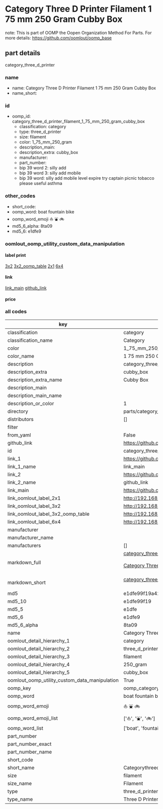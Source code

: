 # Category Three D Printer Filament 1 75 mm 250 Gram Cubby Box  

note: This is part of OOMP the Oopen Organization Method For Parts. For more details: https://github.com/oomlout/oomp_base

##  part details



category_three_d_printer

### name
* name: Category Three D Printer Filament 1 75 mm 250 Gram Cubby Box
* name_short: 
### id
* oomp_id: category_three_d_printer_filament_1_75_mm_250_gram_cubby_box
  * classification: category
  * type: three_d_printer
  * size: filament
  * color: 1_75_mm_250_gram
  * description_main: 
  * description_extra: cubby_box
  * manufacturer: 
  * part_number: 
  * bip 39 word 2: silly add
  * bip 39 word 3: silly add mobile
  * bip 39 word: silly add mobile level expire try captain picnic tobacco please useful asthma

### other_codes
* short_code: 
* oomp_word: boat fountain bike
* oomp_word_emoji :boat: :fountain: :bike:
* md5_6_alpha: 8ta09
* md5_6: e1dfe9






### oomlout_oomp_utility_custom_data_manipulation
#### label print
[3x2](http://192.168.1.245:1112/?label=oomp%208ta09)
[3x2_oomp_table](http://192.168.1.107:1112/?label=oomp%208ta09)
[2x1](http://192.168.1.242:1112/?label=oomp%208ta09)
[6x4](http://192.168.1.55:1112/?label=oomp%208ta09)    

#### link

[link_main](https://github.com/oomlout/oomlout_oomp_current_version_messy/tree/main/parts/category_three_d_printer_filament_1_75_mm_250_gram_cubby_box) [github_link](https://github.com/oomlout/oomlout_oomp_part_src/tree/main/parts/category_three_d_printer_filament_1_75_mm_250_gram_cubby_box)                             

#### price







### all codes 
| key | value |  
| --- | --- |  
| classification | category |  
| classification_name | Category |  
| color | 1_75_mm_250_gram |  
| color_name | 1 75 mm 250 Gram |  
| description | category_three_d_printer |  
| description_extra | cubby_box |  
| description_extra_name | Cubby Box |  
| description_main |  |  
| description_main_name |  |  
| description_or_color | 1  |  
| directory | parts/category_three_d_printer_filament_1_75_mm_250_gram_cubby_box |  
| distributors | [] |  
| filter |  |  
| from_yaml | False |  
| github_link | https://github.com/oomlout/oomlout_oomp_part_src/tree/main/parts/category_three_d_printer_filament_1_75_mm_250_gram_cubby_box |  
| id | category_three_d_printer_filament_1_75_mm_250_gram_cubby_box |  
| link_1 | https://github.com/oomlout/oomlout_oomp_current_version_messy/tree/main/parts/category_three_d_printer_filament_1_75_mm_250_gram_cubby_box |  
| link_1_name | link_main |  
| link_2 | https://github.com/oomlout/oomlout_oomp_part_src/tree/main/parts/category_three_d_printer_filament_1_75_mm_250_gram_cubby_box |  
| link_2_name | github_link |  
| link_main | https://github.com/oomlout/oomlout_oomp_current_version_messy/tree/main/parts/category_three_d_printer_filament_1_75_mm_250_gram_cubby_box |  
| link_oomlout_label_2x1 | http://192.168.1.242:1112/?label=oomp%208ta09 |  
| link_oomlout_label_3x2 | http://192.168.1.245:1112/?label=oomp%208ta09 |  
| link_oomlout_label_3x2_oomp_table | http://192.168.1.107:1112/?label=oomp%208ta09 |  
| link_oomlout_label_6x4 | http://192.168.1.55:1112/?label=oomp%208ta09 |  
| manufacturer |  |  
| manufacturer_name |  |  
| manufacturers | [] |  
| markdown_full | [category_three_d_printer_filament_1_75_mm_250_gram_cubby_box](https://github.com/oomlout/oomlout_oomp_current_version_messy/tree/main/parts/category_three_d_printer_filament_1_75_mm_250_gram_cubby_box)<br>[](https://github.com/oomlout/oomlout_oomp_current_version_messy/tree/main/parts/category_three_d_printer_filament_1_75_mm_250_gram_cubby_box)<br>[Category Three D Printer Filament 1 75 Mm 250 Gram Cubby Box](https://github.com/oomlout/oomlout_oomp_current_version_messy/tree/main/parts/category_three_d_printer_filament_1_75_mm_250_gram_cubby_box)<br><br> |  
| markdown_short | [category_three_d_printer_filament_1_75_mm_250_gram_cubby_box](https://github.com/oomlout/oomlout_oomp_current_version_messy/tree/main/parts/category_three_d_printer_filament_1_75_mm_250_gram_cubby_box)<br><br> |  
| md5 | e1dfe99f19a42447a7a8380b1cc0ce45 |  
| md5_10 | e1dfe99f19 |  
| md5_5 | e1dfe |  
| md5_6 | e1dfe9 |  
| md5_6_alpha | 8ta09 |  
| name | Category Three D Printer Filament 1 75 mm 250 Gram Cubby Box |  
| oomlout_detail_hierarchy_1 | category |  
| oomlout_detail_hierarchy_2 | three_d_printer |  
| oomlout_detail_hierarchy_3 | filament |  
| oomlout_detail_hierarchy_4 | 250_gram |  
| oomlout_detail_hierarchy_5 | cubby_box |  
| oomlout_oomp_utility_custom_data_manipulation | True |  
| oomp_key | oomp_category_three_d_printer_filament_1_75_mm_250_gram_cubby_box |  
| oomp_word | boat fountain bike |  
| oomp_word_emoji | :boat: :fountain: :bike: |  
| oomp_word_emoji_list | [':boat:', ':fountain:', ':bike:'] |  
| oomp_word_list | ['boat', 'fountain', 'bike'] |  
| part_number |  |  
| part_number_exact |  |  
| part_number_name |  |  
| short_code |  |  
| short_name | Categorythreedprinter |  
| size | filament |  
| size_name | Filament |  
| type | three_d_printer |  
| type_name | Three D Printer |  
